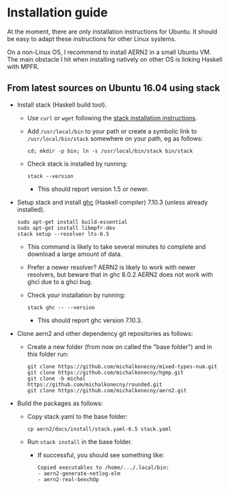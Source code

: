 # Installation guide

At the moment, there are only installation instructions for Ubuntu.
It should be easy to adapt these instructions for other Linux systems.

On a non-Linux OS, I recommend to install AERN2 in a
small Ubuntu VM.  The main obstacle I hit when installing
natively on other OS is linking Haskell with MPFR.

## From latest sources on Ubuntu 16.04 using stack

  * Install stack (Haskell build tool).

    * Use `curl` or `wget` following the [stack installation instructions](https://docs.haskellstack.org/en/stable/install_and_upgrade/).

    * Add `/usr/local/bin` to your path or create a symbolic link to `/usr/local/bin/stack` somewhere on your path, eg as follows:

      `cd; mkdir -p bin; ln -s /usr/local/bin/stack bin/stack`

    * Check stack is installed by running:

      `stack --version`

        * This should report version 1.5 or newer.

  * Setup stack and install [ghc](https://www.haskell.org/ghc/) (Haskell compiler) 7.10.3 (unless already installed).

    ```
    sudo apt-get install build-essential
    sudo apt-get install libmpfr-dev
    stack setup --resolver lts-6.5
    ```

      * This command is likely to take several minutes to complete and download a large amount of data.

      * Prefer a newer resolver?  AERN2 is likely to work with newer resolvers, but beware that in ghc 8.0.2 AERN2 does not work with ghci due to a ghci bug.

    * Check your installation by running:

      `stack ghc -- --version`

      * This should report ghc version 7.10.3.

  * Clone aern2 and other dependency git repositories as follows:

    * Create a new folder (from now on called the "base folder") and in this folder run:

      ```
      git clone https://github.com/michalkonecny/mixed-types-num.git
      git clone https://github.com/michalkonecny/hgmp.git
      git clone -b michal https://github.com/michalkonecny/rounded.git
      git clone https://github.com/michalkonecny/aern2.git
      ```

  * Build the packages as follows:

    * Copy stack.yaml to the base folder:

      `cp aern2/docs/install/stack.yaml-6.5 stack.yaml`

    * Run `stack install` in the base folder.

      * If successful, you should see something like:

        ```
        Copied executables to /home/.../.local/bin:
        - aern2-generate-netlog-elm
        - aern2-real-benchOp
        ```
